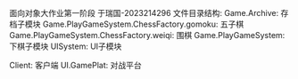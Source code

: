面向对象大作业第一阶段
于瑞国-2023214296
文件目录结构:
Game.Archive: 存档子模块
Game.PlayGameSystem.ChessFactory.gomoku: 五子棋
Game.PlayGameSystem.ChessFactory.weiqi: 围棋
Game.PlayGameSystem: 下棋子模块
UISystem: UI子模块

Client: 客户端
UI.GamePlat: 对战平台
